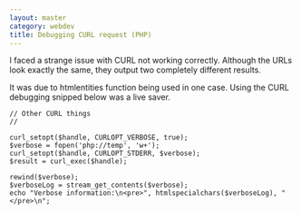 ```yaml
---
layout: master
category: webdev
title: Debugging CURL request (PHP)
---
```


I faced a strange issue with CURL not working correctly. Although the URLs look exactly the same, they output two completely different results.

It was due to htmlentities function being used in one case. Using the CURL debugging snipped below was a live saver.

```
// Other CURL things
//

curl_setopt($handle, CURLOPT_VERBOSE, true);
$verbose = fopen('php://temp', 'w+');
curl_setopt($handle, CURLOPT_STDERR, $verbose);
$result = curl_exec($handle);

rewind($verbose);
$verboseLog = stream_get_contents($verbose);
echo "Verbose information:\n<pre>", htmlspecialchars($verboseLog), "</pre>\n";

```